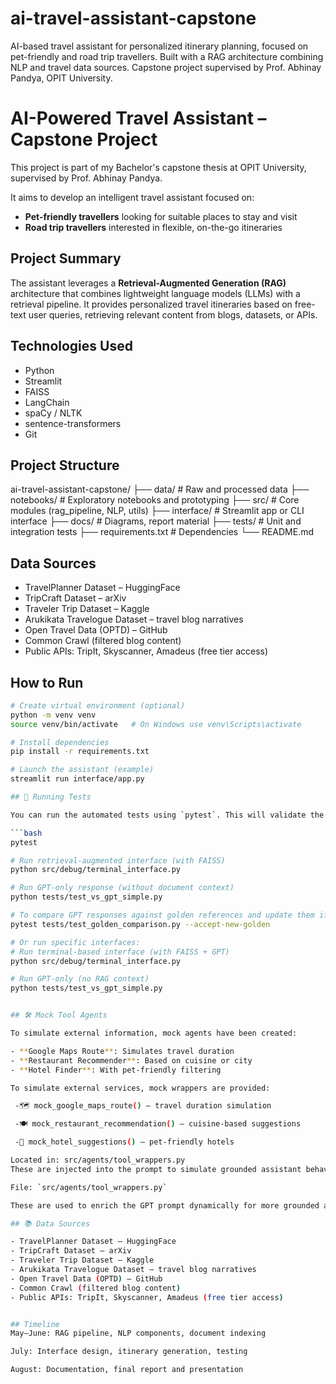 # ai-travel-assistant-capstone
AI-based travel assistant for personalized itinerary planning, focused on pet-friendly and road trip travellers. Built with a RAG architecture combining NLP and travel data sources. Capstone project supervised by Prof. Abhinay Pandya, OPIT University.

# AI-Powered Travel Assistant – Capstone Project

This project is part of my Bachelor's capstone thesis at OPIT University, supervised by Prof. Abhinay Pandya.

It aims to develop an intelligent travel assistant focused on:
- **Pet-friendly travellers** looking for suitable places to stay and visit  
- **Road trip travellers** interested in flexible, on-the-go itineraries  

## Project Summary

The assistant leverages a **Retrieval-Augmented Generation (RAG)** architecture that combines lightweight language models (LLMs) with a retrieval pipeline. It provides personalized travel itineraries based on free-text user queries, retrieving relevant content from blogs, datasets, or APIs.

## Technologies Used

- Python  
- Streamlit  
- FAISS  
- LangChain  
- spaCy / NLTK  
- sentence-transformers  
- Git

## Project Structure

ai-travel-assistant-capstone/
├── data/ # Raw and processed data
├── notebooks/ # Exploratory notebooks and prototyping
├── src/ # Core modules (rag_pipeline, NLP, utils)
├── interface/ # Streamlit app or CLI interface
├── docs/ # Diagrams, report material
├── tests/ # Unit and integration tests
├── requirements.txt # Dependencies
└── README.md


## Data Sources

- TravelPlanner Dataset – HuggingFace  
- TripCraft Dataset – arXiv  
- Traveler Trip Dataset – Kaggle  
- Arukikata Travelogue Dataset – travel blog narratives  
- Open Travel Data (OPTD) – GitHub  
- Common Crawl (filtered blog content)  
- Public APIs: TripIt, Skyscanner, Amadeus (free tier access)

## How to Run

```bash
# Create virtual environment (optional)
python -m venv venv
source venv/bin/activate   # On Windows use venv\Scripts\activate

# Install dependencies
pip install -r requirements.txt

# Launch the assistant (example)
streamlit run interface/app.py

## 🧪 Running Tests

You can run the automated tests using `pytest`. This will validate the response generation logic and basic retrieval.

```bash
pytest

# Run retrieval-augmented interface (with FAISS)
python src/debug/terminal_interface.py

# Run GPT-only response (without document context)
python tests/test_vs_gpt_simple.py

# To compare GPT responses against golden references and update them if needed:
pytest tests/test_golden_comparison.py --accept-new-golden

# Or run specific interfaces:
# Run terminal-based interface (with FAISS + GPT)
python src/debug/terminal_interface.py

# Run GPT-only (no RAG context)
python tests/test_vs_gpt_simple.py


## 🛠 Mock Tool Agents

To simulate external information, mock agents have been created:

- **Google Maps Route**: Simulates travel duration
- **Restaurant Recommender**: Based on cuisine or city
- **Hotel Finder**: With pet-friendly filtering

To simulate external services, mock wrappers are provided:

 -🗺️ mock_google_maps_route() – travel duration simulation

 -🍽️ mock_restaurant_recommendation() – cuisine-based suggestions

 -🏨 mock_hotel_suggestions() – pet-friendly hotels

Located in: src/agents/tool_wrappers.py
These are injected into the prompt to simulate grounded assistant behavior.

File: `src/agents/tool_wrappers.py`

These are used to enrich the GPT prompt dynamically for more grounded and personalized results.

## 📚 Data Sources

- TravelPlanner Dataset – HuggingFace  
- TripCraft Dataset – arXiv  
- Traveler Trip Dataset – Kaggle  
- Arukikata Travelogue Dataset – travel blog narratives  
- Open Travel Data (OPTD) – GitHub  
- Common Crawl (filtered blog content)  
- Public APIs: TripIt, Skyscanner, Amadeus (free tier access)


## Timeline
May–June: RAG pipeline, NLP components, document indexing

July: Interface design, itinerary generation, testing

August: Documentation, final report and presentation

